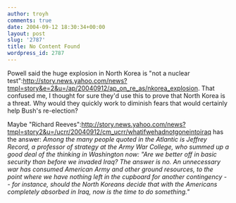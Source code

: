 ```yaml
---
author: troyh
comments: true
date: 2004-09-12 18:30:34+00:00
layout: post
slug: '2787'
title: No Content Found
wordpress_id: 2787
---
```


Powell said the huge explosion in North Korea is "not a nuclear test":http://story.news.yahoo.com/news?tmpl=story&e=2&u=/ap/20040912/ap_on_re_as/nkorea_explosion. That confused me, I thought for sure they'd use this to prove that North Korea is a threat. Why would they quickly work to diminish fears that would certainly help Bush's re-election?

Maybe "Richard Reeves":http://story.news.yahoo.com/news?tmpl=story2&u=/ucrr/20040912/cm_ucrr/whatifwehadnotgoneintoiraq has the answer: _Among the many people quoted in the Atlantic is Jeffrey Record, a professor of strategy at the Army War College, who summed up a good deal of the thinking in Washington now: "Are we better off in basic security than before we invaded Iraq? The answer is no. An unnecessary war has consumed American Army and other ground resources, to the point where we have nothing left in the cupboard for another contingency -- for instance, should the North Koreans decide that with the Americans completely absorbed in Iraq, now is the time to do something."_
